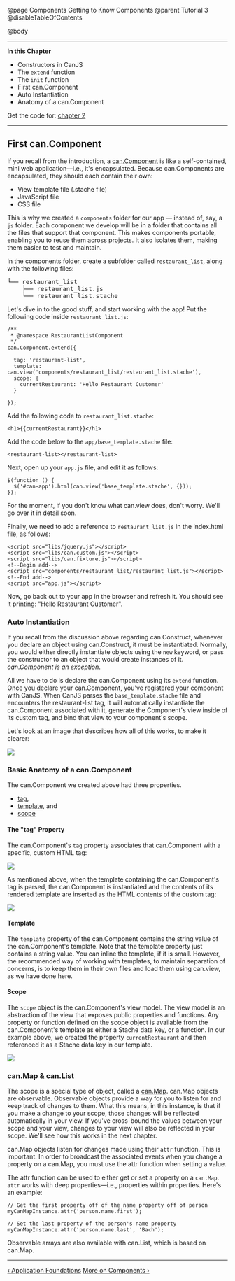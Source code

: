 @page Components Getting to Know Components
@parent Tutorial 3
@disableTableOfContents

@body

<div class="getting-started">

- - - -
**In this Chapter**
 - Constructors in CanJS
  - The `extend` function
  - The `init` function
 - First can.Component
  - Auto Instantiation
  - Anatomy of a can.Component

Get the code for: [chapter 2](https://github.com/bitovi/canjs/blob/guides-overhaul/guides/examples/PlaceMyOrder/ch-2_canjs-getting-started.zip?raw=true)

- - -


## First can.Component <a name="first-component"></a>
If you recall from the introduction, a [can.Component](../docs/can.Component.html) is like a self-contained,
mini web application—i.e., it's encapsulated. Because can.Components are
encapsulated, they should each contain their own:

- View template file (.stache file)
- JavaScript file
- CSS file

This is why we created a `components` folder for our app — instead of, say, a
`js` folder. Each component we develop will be in a folder that contains all
the files that support that component. This makes components portable,
enabling you to reuse them across projects. It also isolates them, making
them easier to test and maintain.

In the components folder, create a subfolder called `restaurant_list`, along with the following files:

<pre>
└── restaurant_list
    ├── restaurant_list.js
    └── restaurant_list.stache
</pre>

Let's dive in to the good stuff, and start working with the app! Put the following code inside `restaurant_list.js`:

```
/**
 * @namespace RestaurantListComponent
 */
can.Component.extend({

  tag: 'restaurant-list',
  template: can.view('components/restaurant_list/restaurant_list.stache'),
  scope: {
    currentRestaurant: 'Hello Restaurant Customer'
  }

});
```

Add the following code to `restaurant_list.stache`:

```
<h1>{{currentRestaurant}}</h1>
```

Add the code below to the `app/base_template.stache` file:

```
<restaurant-list></restaurant-list>
```

Next, open up your `app.js` file, and edit it as follows:

```
$(function () {
  $('#can-app').html(can.view('base_template.stache', {}));
});
```

For the moment, if you don't know what can.view does, don't worry. We'll
go over it in detail soon.

Finally, we need to add a reference to `restaurant_list.js` in the
index.html file, as follows:

```
<script src="libs/jquery.js"></script>
<script src="libs/can.custom.js"></script>
<script src="libs/can.fixture.js"></script>
<!--Begin add-->
<script src="components/restaurant_list/restaurant_list.js"></script>
<!--End add-->
<script src="app.js"></script>
```

Now, go back out to your app in the browser and refresh it. You should
see it printing: "Hello Restaurant Customer".

### Auto Instantiation

If you recall from the discussion above regarding can.Construct, whenever you
declare an object using can.Construct, it must be instantiated. Normally, you
would either directly instantiate objects using the `new` keyword, or pass the
constructor to an object that would create instances of it. *can.Component is
an exception*.

All we have to do is declare the can.Component using its `extend` function.
Once you declare your can.Component, you've registered your component with CanJS.
When CanJS parses the `base_template.stache` file and encounters the
restaurant-list tag, it will automatically instantiate the can.Component
associated with it, generate the Component's view inside of its custom tag,
and bind that view to your component's scope.

Let's look at an image that describes how all of this works, to make it
clearer:

![](../can/guides/images/2_first_component/ComponentLoadCycle.png)

### Basic Anatomy of a can.Component
The can.Component we created above had three properties.

- [tag](#tag),
- [template](#template), and
- [scope](#scope)

<a name="tag"></a>
#### The "tag" Property 
The can.Component's `tag` property associates that
can.Component with a specific, custom HTML tag:

![](../can/guides/images/2_first_component/ComponentTagLinkDiagram.png)

As mentioned above, when the template containing the can.Component's tag is
parsed, the can.Component is instantiated and the contents of its rendered
template are inserted as the HTML contents of the custom tag:

![](../can/guides/images/2_first_component/ComponentTagRenderedHTML.png)

<a name="template"></a>
#### Template 
The `template` property of the can.Component contains the string
value of the can.Component's template. Note that the template property just
contains a string value. You can inline the template, if it is small. However,
the recommended way of working with templates, to maintain separation of
concerns, is to keep them in their own files and load them using can.view, as
we have done here.

<a name="scope"></a>
#### Scope 
The `scope` object is the can.Component's view model. The view
model is an abstraction of the view that exposes public properties and
functions. Any property or function defined on the scope object is available
from the can.Component's template as either a Stache data key, or a function.
In our example above, we created the property `currentRestaurant` and then
referenced it as a Stache data key in our template.

![](../can/guides/images/2_first_component/ComponentScopeTemplateLink.png)

### can.Map &amp; can.List
The scope is a special type of object, called a
[can.Map](../docs/can.Map.html). can.Map objects are observable. Observable objects provide a way
for you to listen for and keep track of changes to them. What this means, in
this instance, is that if you make a change to your scope, those changes will
be reflected automatically in your view. If you've cross-bound the values
between your scope and your view, changes to your view will also be reflected
in your scope. We'll see how this works in the next chapter.

can.Map objects listen for changes made using their `attr` function. This is
important. In order to broadcast the associated events when you change a
property on a can.Map, you must use the attr function when setting a value.

The attr function can be used to either get or set a property on a `can.Map`.
`attr` works with deep properties&mdash;i.e., properties within properties. Here's
an example:

```
// Get the first property off of the name property off of person
myCanMapInstance.attr('person.name.first');

// Set the last property of the person's name property
myCanMapInstance.attr('person.name.last', 'Bach');
```

Observable arrays are also available with can.List, which is based on can.Map.

- - -

<span class="pull-left">[&lsaquo; Application Foundations](ApplicationFoundations.html)</span>
<span class="pull-right">[More on Components &rsaquo;](MoreOnComponents.html)</span>

</div>